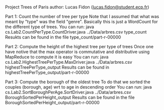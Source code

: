 Project Trees of Paris
author: Lucas Fidon (lucas.fidon@student.ecp.fr)

Part 1: Count the number of tree per type
Note that I assumed that what was meant by "type" was the field "genre".
Basically this is just a WordCount for the different type of trees.
You can run:
java cs.Lab2.CountPerType.CountDriver.java ../Data/arbres.csv type_count
Resukts can be found in the file type_count/part-r-00000

Part 2: Compute the height of the highest tree per type of trees
Once one have notive that the max operator is commutative and distributive using MapReduce to compute it is easy
You can run:
java cs.Lab2.HighestTreePerType.MaxDriver.java ../Data/arbres.csv highestTreePerType_output
Results can be found in highestTreePerType_output/part-r-00000

Part 3: Compute the borough of the oldest tree
To do that we sorted the couples (borough, age) wrt to age in descending order
You can run:
java cs.Lab2.SortBoroughPerAge.SortDriver.java ../Data/arbres.csv BoroughSortedPerHeight_output
Results can be found in the file BoroughSortedPerHeight_output/part-r-00000
 
